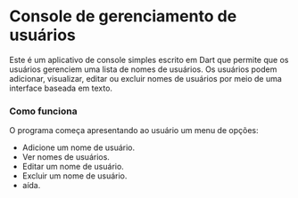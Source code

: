 # Console de gerenciamento de usuários

Este é um aplicativo de console simples escrito em Dart que permite que os usuários gerenciem uma lista de nomes de usuários. 
Os usuários podem adicionar, visualizar, editar ou excluir nomes de usuários por meio de uma interface baseada em texto.

### Como funciona
O programa começa apresentando ao usuário um menu de opções:

* Adicione um nome de usuário. <br> 
* Ver nomes de usuários. <br>
*  Editar um nome de usuário. <br>
*  Excluir um nome de usuário. <br>
*  aída. <br>
